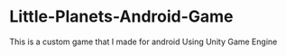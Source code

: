 
 # Little-Planets-Android-Game

<p>
This is a custom game that I made for android Using Unity Game Engine </p>


